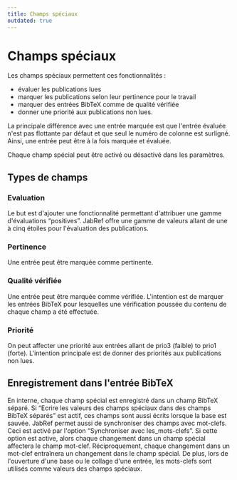 ```yaml
---
title: Champs spéciaux
outdated: true
---
```


# Champs spéciaux

Les champs spéciaux permettent ces fonctionnalités :

-   évaluer les publications lues
-   marquer les publications selon leur pertinence pour le travail
-   marquer des entrées BibTeX comme de qualité vérifiée
-   donner une priorité aux publications non lues.

La principale différence avec une entrée marquée est que l'entrée évaluée n'est pas flottante par défaut et que seul le numéro de colonne est surligné. Ainsi, une entrée peut être à la fois marquée et évaluée.

Chaque champ spécial peut être activé ou désactivé dans les paramètres.

## Types de champs

### Evaluation

Le but est d'ajouter une fonctionnalité permettant d'attribuer une gamme d'évaluations “positives”. JabRef offre une gamme de valeurs allant de une à cinq étoiles pour l'évaluation des publications.

### Pertinence

Une entrée peut être marquée comme pertinente.

### Qualité vérifiée

Une entrée peut être marquée comme vérifiée. L'intention est de marquer les entrées BibTeX pour lesquelles une vérification poussée du contenu de chaque champ a été effectuée.

### Priorité

On peut affecter une priorité aux entrées allant de prio3 (faible) to prio1 (forte). L'intention principale est de donner des priorités aux publications non lues.

## Enregistrement dans l'entrée BibTeX

En interne, chaque champ spécial est enregistré dans un champ BibTeX séparé. Si “Ecrire les valeurs des champs spéciaux dans des champs BibTeX séparés” est actif, ces champs sont aussi écrits lorsque la base est sauvée. JabRef permet aussi de synchroniser des champs avec mot-clefs. Ceci est activé par l'option “Synchroniser avec les\_mots-clefs”. Si cette option est active, alors chaque changement dans un champ spécial affectera le champ mot-clef. Réciproquement, chaque changement dans un mot-clef entraînera un changement dans le champ spécial. De plus, lors de l'ouverture d'une base ou le collage d'une entrée, les mots-clefs sont utilisés comme valeurs des champs spéciaux.
